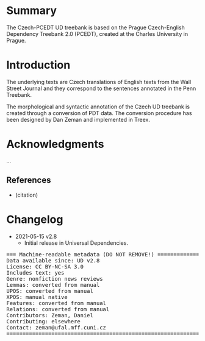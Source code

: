 # Summary

The Czech-PCEDT UD treebank is based on the Prague Czech-English Dependency Treebank 2.0 (PCEDT),
created at the Charles University in Prague.


# Introduction

The underlying texts are Czech translations of English texts from the Wall Street Journal and they
correspond to the sentences annotated in the Penn Treebank.

The morphological and syntactic annotation of the Czech UD treebank is created
through a conversion of PDT data. The conversion procedure has been designed by
Dan Zeman and implemented in Treex.


# Acknowledgments

...

## References

* (citation)


# Changelog

* 2021-05-15 v2.8
  * Initial release in Universal Dependencies.


<pre>
=== Machine-readable metadata (DO NOT REMOVE!) ================================
Data available since: UD v2.8
License: CC BY-NC-SA 3.0
Includes text: yes
Genre: nonfiction news reviews
Lemmas: converted from manual
UPOS: converted from manual
XPOS: manual native
Features: converted from manual
Relations: converted from manual
Contributors: Zeman, Daniel
Contributing: elsewhere
Contact: zeman@ufal.mff.cuni.cz
===============================================================================
</pre>
